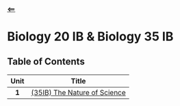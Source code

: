 #### [<==](../index.html)

# Biology 20 IB & Biology 35 IB

## Table of Contents  
| Unit | Title |
| :---: | :---: |
| **1** | [(35IB) The Nature of Science](./unit1.html) | 
